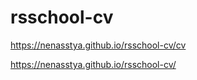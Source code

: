 # rsschool-cv

https://nenasstya.github.io/rsschool-cv/cv

https://nenasstya.github.io/rsschool-cv/
